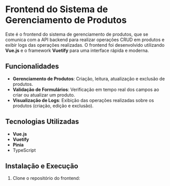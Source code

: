 # Frontend do Sistema de Gerenciamento de Produtos

Este é o frontend do sistema de gerenciamento de produtos, que se comunica com a API backend para realizar operações CRUD em produtos e exibir logs das operações realizadas. O frontend foi desenvolvido utilizando **Vue.js** e o framework **Vuetify** para uma interface rápida e moderna.

## Funcionalidades

- **Gerenciamento de Produtos**: Criação, leitura, atualização e exclusão de produtos.
- **Validação de Formulários**: Verificação em tempo real dos campos ao criar ou atualizar um produto.
- **Visualização de Logs**: Exibição das operações realizadas sobre os produtos (criação, edição e exclusão).

## Tecnologias Utilizadas

- **Vue.js**
- **Vuetify**
- **Pinia**
- TypeScript

## Instalação e Execução

1. Clone o repositório do frontend:
